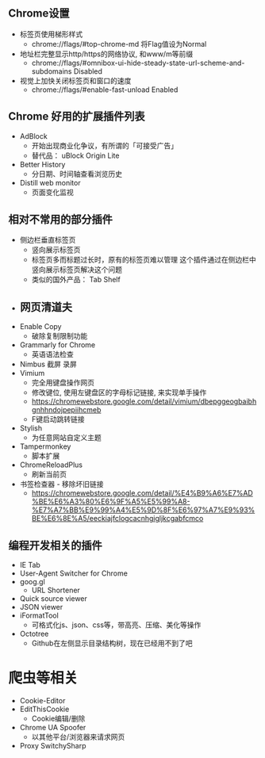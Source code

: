 ## Chrome设置

- 标签页使用梯形样式
  - chrome://flags/#top-chrome-md 将Flag值设为Normal
- 地址栏完整显示http/https的网络协议, 和www/m等前缀
  - chrome://flags/#omnibox-ui-hide-steady-state-url-scheme-and-subdomains Disabled
- 视觉上加快关闭标签页和窗口的速度
  - chrome://flags/#enable-fast-unload Enabled

## Chrome 好用的扩展插件列表

- AdBlock
  - 开始出现商业化争议，有所谓的「可接受广告」
  - 替代品： uBlock Origin Lite
- Better History
  - 分日期、时间轴查看浏览历史
- Distill web monitor
  - 页面变化监视

## 相对不常用的部分插件

- 侧边栏垂直标签页
  - 竖向展示标签页
  - 标签页多而标题过长时，原有的标签页难以管理  这个插件通过在侧边栏中竖向展示标签页解决这个问题
  - 类似的国外产品：  Tab Shelf 
- 网页清道夫
  - 
- Enable Copy
  - 破除复制限制功能
- Grammarly for Chrome
  - 英语语法检查
- Nimbus 截屏 录屏
- Vimium
  - 完全用键盘操作网页
  - 修改键位, 使用左键盘区的字母标记链接, 来实现单手操作
  - https://chromewebstore.google.com/detail/vimium/dbepggeogbaibhgnhhndojpepiihcmeb
  - F键启动跳转链接
- Stylish
  - 为任意网站自定义主题
- Tampermonkey
  - 脚本扩展
- ChromeReloadPlus
  - 刷新当前页
- 书签检查器 - 移除坏旧链接
  - https://chromewebstore.google.com/detail/%E4%B9%A6%E7%AD%BE%E6%A3%80%E6%9F%A5%E5%99%A8-%E7%A7%BB%E9%99%A4%E5%9D%8F%E6%97%A7%E9%93%BE%E6%8E%A5/eeckiajfclogcacnhgigljkcgabfcmco

## 编程开发相关的插件

- IE Tab
- User-Agent Switcher for Chrome
- goog.gl
  - URL Shortener
- Quick source viewer
- JSON viewer
- iFormatTool
  - 可格式化js、json、css等，带高亮、压缩、美化等操作
- Octotree
  - Github在左侧显示目录结构树，现在已经用不到了吧
 
# 爬虫等相关

- Cookie-Editor
- EditThisCookie 
  - Cookie编辑/删除
- Chrome UA Spoofer
  - 以其他平台/浏览器来请求网页
- Proxy SwitchySharp
